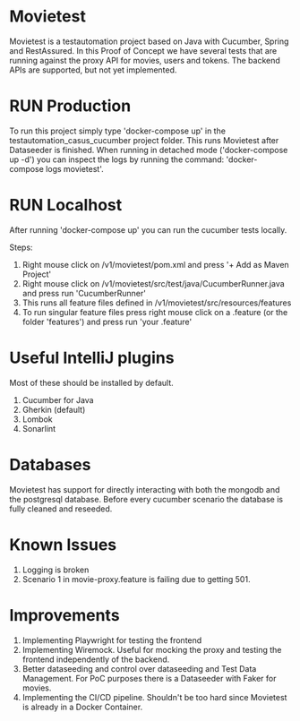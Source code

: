 # Movietest

Movietest is a testautomation project based on Java with Cucumber, Spring and RestAssured.
In this Proof of Concept we have several tests that are running against the proxy API for movies, users and tokens. 
The backend APIs are supported, but not yet implemented.

# RUN Production
To run this project simply type 'docker-compose up' in the testautomation_casus_cucumber project folder. This runs Movietest after Dataseeder is finished. 
When running in detached mode ('docker-compose up -d') you can inspect the logs by running the command: 'docker-compose logs movietest'.

# RUN Localhost
After running 'docker-compose up' you can run the cucumber tests locally. 

Steps: 

1. Right mouse click on /v1/movietest/pom.xml and press '+ Add as Maven Project'
2. Right mouse click on /v1/movietest/src/test/java/CucumberRunner.java and press run 'CucumberRunner'
3. This runs all feature files defined in /v1/movietest/src/resources/features
4. To run singular feature files press right mouse click on a .feature (or the folder 'features') and press run 'your .feature'

# Useful IntelliJ plugins
Most of these should be installed by default. 

1. Cucumber for Java
2. Gherkin (default)
3. Lombok
4. Sonarlint

# Databases
Movietest has support for directly interacting with both the mongodb and the postgresql database. Before every cucumber scenario the database is fully cleaned and reseeded. 

# Known Issues
1. Logging is broken
2. Scenario 1 in movie-proxy.feature is failing due to getting 501. 

# Improvements
1. Implementing Playwright for testing the frontend
2. Implementing Wiremock. Useful for mocking the proxy and testing the frontend independently of the backend.
3. Better dataseeding and control over dataseeding and Test Data Management. For PoC purposes there is a Dataseeder with Faker for movies. 
4. Implementing the CI/CD pipeline. Shouldn't be too hard since Movietest is already in a Docker Container.